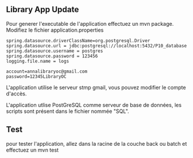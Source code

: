 ## Library App Update

Pour generer l'executable de l'application effectuez un mvn package. 
Modifiez le fichier application.properties

```
spring.datasource.driverClassName=org.postgresql.Driver
spring.datasource.url = jdbc:postgresql://localhost:5432/P10_database
spring.datasource.username = postgres
spring.datasource.password = 123456
logging.file.name = logs

account=annalibraryoc@gmail.com
password=12345LibraryOC
```
L'application utilise le serveur stmp gmail, vous pouvez modifier le compte d'accès. 

L'application utlise PostGreSQL comme serveur de base de données, les scripts sont présent dans le fichier nommée "SQL".

## Test

pour tester l'application, allez dans la racine de la couche back ou batch et effectuez un mvn test
